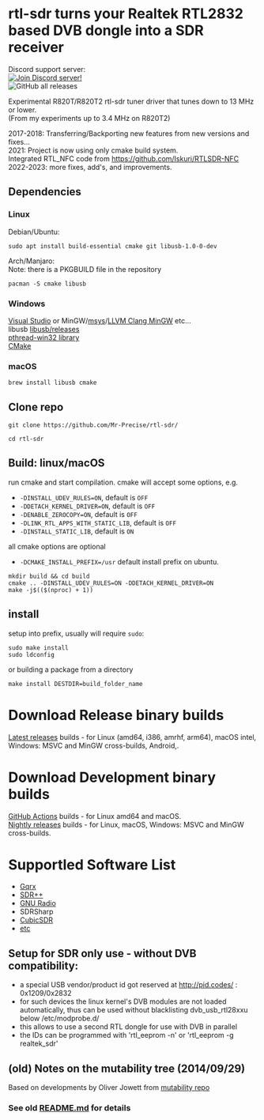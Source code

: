 rtl-sdr turns your Realtek RTL2832 based DVB dongle into a SDR receiver
======================================================================
Discord support server:  
[![Join Discord server!](https://invidget.switchblade.xyz/HP99wM4yNR)](http://discord.gg/HP99wM4yNR)  
![GitHub all releases](https://img.shields.io/github/downloads/Mr-Precise/rtl-sdr/total?color=%23477CE0&label=Total%20downloads%3A&style=for-the-badge)  

Experimental R820T/R820T2 rtl-sdr tuner driver that tunes down to 13 MHz or lower.  
(From my experiments up to 3.4 MHz on R820T2)

2017-2018: Transferring/Backporting new features from new versions and fixes...  
2021: Project is now using only cmake build system.  
Integrated RTL_NFC code from https://github.com/Iskuri/RTLSDR-NFC  
2022-2023: more fixes, add's, and improvements.

## Dependencies
### Linux
Debian/Ubuntu:
```
sudo apt install build-essential cmake git libusb-1.0-0-dev
```
Arch/Manjaro:  
Note: there is a PKGBUILD file in the repository
```
pacman -S cmake libusb
```
### Windows
[Visual Studio](https://visualstudio.microsoft.com/) or MinGW/[msys](https://www.msys2.org/)/[LLVM Clang MinGW](https://github.com/mstorsjo/llvm-mingw) etc...  
libusb [libusb/releases](https://github.com/libusb/libusb/releases)  
[pthread-win32 library](https://github.com/GerHobbelt/pthread-win32)  
[CMake](https://cmake.org/download/)

### macOS
```
brew install libusb cmake
```
## Clone repo

```
git clone https://github.com/Mr-Precise/rtl-sdr/

cd rtl-sdr
```

## Build: linux/macOS
run cmake and start compilation. cmake will accept some options, e.g.
* `-DINSTALL_UDEV_RULES=ON`, default is `OFF`
* `-DDETACH_KERNEL_DRIVER=ON`, default is `OFF`
* `-DENABLE_ZEROCOPY=ON`, default is `OFF`
* `-DLINK_RTL_APPS_WITH_STATIC_LIB`, default is `OFF`
* `-DINSTALL_STATIC_LIB`, default is `ON`

all cmake options are optional  
* `-DCMAKE_INSTALL_PREFIX=/usr` default install prefix on ubuntu.

```
mkdir build && cd build
cmake .. -DINSTALL_UDEV_RULES=ON -DDETACH_KERNEL_DRIVER=ON
make -j$(($(nproc) + 1))
```

## install
setup into prefix, usually will require `sudo`:
```
sudo make install
sudo ldconfig
```
or building a package from a directory
```
make install DESTDIR=build_folder_name
```
# Download Release binary builds
[Latest releases](https://github.com/Mr-Precise/rtl-sdr/releases/latest) builds - for Linux (amd64, i386, amrhf, arm64), macOS intel, Windows: MSVC and MinGW cross-builds, Android,.

# Download Development binary builds

[GitHub Actions](https://github.com/Mr-Precise/rtl-sdr/actions) builds - for Linux amd64 and macOS.  
[Nightly releases](https://github.com/Mr-Precise/rtl-sdr/releases/tag/nightly) builds - for Linux, macOS, Windows: MSVC and MinGW cross-builds.

# Supportled Software List
- [Gqrx](https://github.com/gqrx-sdr/gqrx)
- [SDR++](https://github.com/AlexandreRouma/SDRPlusPlus)
- [GNU Radio](https://github.com/gnuradio/gnuradio)
- SDRSharp
- [CubicSDR](https://github.com/cjcliffe/CubicSDR)
- [etc](https://www.rtl-sdr.com/big-list-rtl-sdr-supported-software/)  

## Setup for SDR only use - without DVB compatibility:

- a special USB vendor/product id got reserved at http://pid.codes/ : 0x1209/0x2832
- for such devices the linux kernel's DVB modules are not loaded automatically,
  thus can be used without blacklisting dvb_usb_rtl28xxu below /etc/modprobe.d/
- this allows to use a second RTL dongle for use with DVB in parallel
- the IDs can be programmed with 'rtl_eeprom -n' or 'rtl_eeprom -g realtek_sdr'  

## (old) Notes on the mutability tree (2014/09/29)
Based on developments by Oliver Jowett from [mutability repo](https://github.com/mutability/rtl-sdr)  
### See old [README.md](README.old.md) for details
